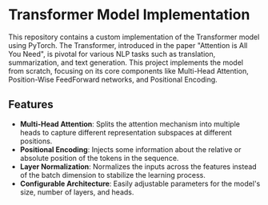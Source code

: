 # Transformer Model Implementation

This repository contains a custom implementation of the Transformer model using PyTorch. The Transformer, introduced in the paper "Attention is All You Need", is pivotal for various NLP tasks such as translation, summarization, and text generation. This project implements the model from scratch, focusing on its core components like Multi-Head Attention, Position-Wise FeedForward networks, and Positional Encoding.



## Features

- **Multi-Head Attention**: Splits the attention mechanism into multiple heads to capture different representation subspaces at different positions.
- **Positional Encoding**: Injects some information about the relative or absolute position of the tokens in the sequence.
- **Layer Normalization**: Normalizes the inputs across the features instead of the batch dimension to stabilize the learning process.
- **Configurable Architecture**: Easily adjustable parameters for the model's size, number of layers, and heads.


